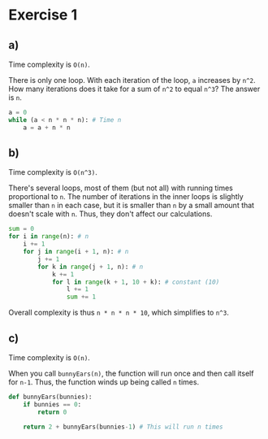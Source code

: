 # Exercise 1
## a)
Time complexity is `O(n)`.

There is only one loop.  With each iteration of the loop, `a` increases by `n^2`.  How many iterations does it take for a sum of `n^2` to equal `n^3`?  The answer is `n`.

```python
a = 0
while (a < n * n * n): # Time n
    a = a + n * n
```

## b)
Time complexity is `O(n^3)`.

There's several loops, most of them (but not all) with running times proportional to `n`.  The number of iterations in the inner loops is slightly smaller than `n` in each case, but it is smaller than `n` by a small amount that doesn't scale with `n`.  Thus, they don't affect our calculations.

```python
sum = 0
for i in range(n): # n
    i += 1
    for j in range(i + 1, n): # n
        j += 1
        for k in range(j + 1, n): # n
            k += 1
            for l in range(k + 1, 10 + k): # constant (10)
                l += 1
                sum += 1
```

Overall complexity is thus `n * n * n * 10`, which simplifies to `n^3`.


## c)
Time complexity is `O(n)`.

When you call `bunnyEars(n)`, the function will run once and then call itself for `n-1`.  Thus, the function winds up being called `n` times.

```python
def bunnyEars(bunnies):
    if bunnies == 0:
        return 0

    return 2 + bunnyEars(bunnies-1) # This will run n times
```
